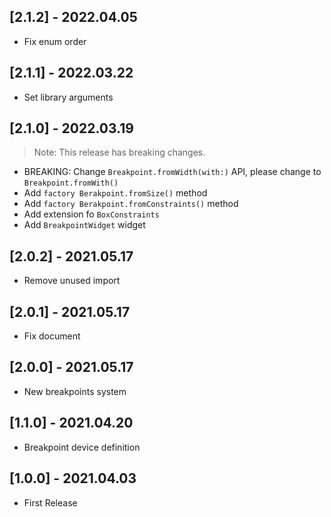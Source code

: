 ## [2.1.2] - 2022.04.05

* Fix enum order

## [2.1.1] - 2022.03.22

* Set library arguments

## [2.1.0] - 2022.03.19

> Note: This release has breaking changes.

* BREAKING: Change `Breakpoint.fromWidth(with:)` API, please change to `Breakpoint.fromWith()`
* Add `factory Berakpoint.fromSize()` method
* Add `factory Berakpoint.fromConstraints()` method
* Add extension fo `BoxConstraints`
* Add `BreakpointWidget` widget

## [2.0.2] - 2021.05.17

* Remove unused import

## [2.0.1] - 2021.05.17

* Fix document

## [2.0.0] - 2021.05.17

* New breakpoints system

## [1.1.0] - 2021.04.20

* Breakpoint device definition

## [1.0.0] - 2021.04.03

* First Release
